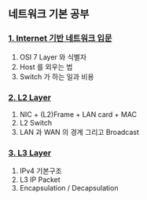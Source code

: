 ## 네트워크 기본 공부

### [1. Internet 기반 네트워크 입문](https://curved-order-7f4.notion.site/1-Internet-18fbd58b606e8185a54ce6e95e21e67f?pvs=4)
1. OSI 7 Layer 와 식별자
2. Host 를 외우는 법
3. Switch 가 하는 일과 비용

### [2. L2 Layer](https://curved-order-7f4.notion.site/2-L2-18fbd58b606e8180a9edf2ce7cd438c4?pvs=4)
1. NIC + (L2)Frame + LAN card + MAC
2. L2 Switch
3. LAN 과 WAN 의 경계 그리고 Broadcast

### [3. L3 Layer](https://curved-order-7f4.notion.site/3-L3-18fbd58b606e81699a79c33d706fe46a?pvs=4)
1. IPv4 기본구조
2. L3 IP Packet
3. Encapsulation / Decapsulation
